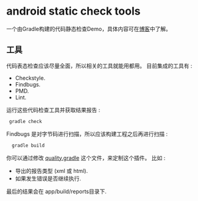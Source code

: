 android static check tools
======================

一个由Gradle构建的代码静态检查Demo，具体内容可在[博客](http://98ki.com/how-to-improve-quality-and-syntax-of-your-android-code/)中了解。

工具
-------
代码表态检查应该尽量全面，所以相关的工具就能用都用。
目前集成的工具有 :
 - Checkstyle.
 - Findbugs.
 - PMD.
 - Lint.

运行这些代码检查工具并获取结果报告 :

 ```bash
  gradle check
  ```

Findbugs 是对字节码进行扫描，所以应该构建工程之后再进行扫描 :

 ```bash
   gradle build
 ```

你可以通过修改 [quality.gradle](config/quality.gradle) 这个文件，来定制这个插件。
比如 :
 - 导出的报告类型 (xml 或 html).
 - 如果发生错误是否继续执行.



最后的结果会在 app/build/reports目录下.
